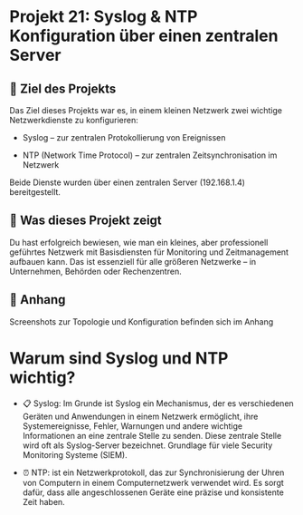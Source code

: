 # Projekt 21: Syslog & NTP Konfiguration über einen zentralen Server

## 📌 Ziel des Projekts
Das Ziel dieses Projekts war es, in einem kleinen Netzwerk zwei wichtige Netzwerkdienste zu konfigurieren:

- Syslog – zur zentralen Protokollierung von Ereignissen

- NTP (Network Time Protocol) – zur zentralen Zeitsynchronisation im Netzwerk

Beide Dienste wurden über einen zentralen Server (192.168.1.4) bereitgestellt.

## 🧠 Was dieses Projekt zeigt
Du hast erfolgreich bewiesen, wie man ein kleines, aber professionell geführtes Netzwerk mit Basisdiensten für Monitoring und Zeitmanagement aufbauen kann.
Das ist essenziell für alle größeren Netzwerke – in Unternehmen, Behörden oder Rechenzentren.

## 📎 Anhang
Screenshots zur Topologie und Konfiguration befinden sich im Anhang


# Warum sind Syslog und NTP wichtig?
- 📋 Syslog:
Im Grunde ist Syslog ein Mechanismus, der es verschiedenen Geräten und Anwendungen in einem Netzwerk ermöglicht, ihre Systemereignisse, Fehler, Warnungen und andere wichtige Informationen an eine zentrale Stelle zu senden. Diese zentrale Stelle wird oft als Syslog-Server bezeichnet.
Grundlage für viele Security Monitoring Systeme (SIEM).

- ⏰ NTP:
ist ein Netzwerkprotokoll, das zur Synchronisierung der Uhren von Computern in einem Computernetzwerk verwendet wird. Es sorgt dafür, dass alle angeschlossenen Geräte eine präzise und konsistente Zeit haben.


